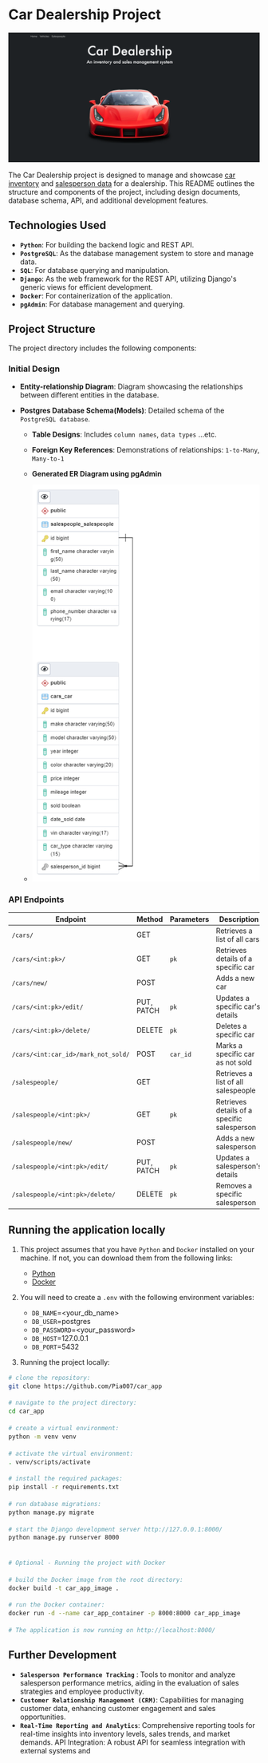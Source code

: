 # Car Dealership Project
![Car Dealership](car_app_img.png)

The Car Dealership project is designed to manage and showcase [car inventory](https://github.com/Pia007/car_app/assets/66088725/cf9e33b6-95df-4707-a257-e5e612825e30) and [salesperson data](https://github.com/Pia007/car_app/assets/66088725/904c49b8-7b32-4294-8748-444bd377fc6b) for a dealership. This README outlines the structure and components of the project, including design documents, database schema, API, and additional development features.

## Technologies Used

- **`Python`**: For building the backend logic and REST API.
- **`PostgreSQL`**: As the database management system to store and manage data.
- **`SQL`**: For database querying and manipulation.
- **`Django`**: As the web framework for the REST API, utilizing Django's generic views for efficient development.
- **`Docker`**: For containerization of the application.
- **`pgAdmin`**: For database management and querying.


## Project Structure

The project directory includes the following components:

### Initial Design

- **Entity-relationship Diagram**: Diagram showcasing the relationships between different entities in the database.

- **Postgres Database Schema(Models)**: Detailed schema of the `PostgreSQL database`.

  - **Table Designs**: Includes `column names`, `data types` ...etc.

  - **Foreign Key References**: Demonstrations of relationships: `1-to-Many`, `Many-to-1`

  - **Generated ER Diagram using pgAdmin**


  - ![ER Diagram](/images/car_app_erd.png)


### API Endpoints

| Endpoint                              | Method    | Parameters | Description                               |
|---------------------------------------|-----------|------------|-------------------------------------------|
| `/cars/`                              | GET       |            | Retrieves a list of all cars              |
| `/cars/<int:pk>/`                     | GET       | `pk`       | Retrieves details of a specific car       |
| `/cars/new/`                          | POST      |            | Adds a new car                            |
| `/cars/<int:pk>/edit/`                | PUT, PATCH | `pk`       | Updates a specific car's details          |
| `/cars/<int:pk>/delete/`              | DELETE    | `pk`       | Deletes a specific car                    |
| `/cars/<int:car_id>/mark_not_sold/`   | POST      | `car_id`   | Marks a specific car as not sold          |
| `/salespeople/`                       | GET       |            | Retrieves a list of all salespeople       |
| `/salespeople/<int:pk>/`              | GET       | `pk`       | Retrieves details of a specific salesperson |
| `/salespeople/new/`                   | POST      |            | Adds a new salesperson                    |
| `/salespeople/<int:pk>/edit/`         | PUT, PATCH | `pk`       | Updates a salesperson's details           |
| `/salespeople/<int:pk>/delete/`       | DELETE    | `pk`       | Removes a specific salesperson            |


## Running the application locally
1. This project assumes that you have `Python` and `Docker` installed on your machine. If not, you can download them from the following links:
   - [Python](https://www.python.org/downloads/)
   - [Docker](https://www.docker.com/products/docker-desktop)
  
2. You will need to create a `.env` with the following environment variables:
   - `DB_NAME`=<your_db_name>
   - `DB_USER`=postgres
   - `DB_PASSWORD`=<your_password>
   - `DB_HOST`=127.0.0.1
   - `DB_PORT`=5432
  
3. Running the project locally:
```bash
# clone the repository:
git clone https://github.com/Pia007/car_app

# navigate to the project directory:
cd car_app

# create a virtual environment:
python -m venv venv 

# activate the virtual environment:
. venv/scripts/activate

# install the required packages:
pip install -r requirements.txt

# run database migrations:
python manage.py migrate

# start the Django development server http://127.0.0.1:8000/
python manage.py runserver 8000


# Optional - Running the project with Docker

# build the Docker image from the root directory:
docker build -t car_app_image .

# run the Docker container:
docker run -d --name car_app_container -p 8000:8000 car_app_image

# The application is now running on http://localhost:8000/
``` 


## Further Development

- **`Salesperson Performance Tracking`** : Tools to monitor and analyze salesperson performance metrics, aiding in the evaluation of sales strategies and employee productivity.
- **`Customer Relationship Management (CRM)`**: Capabilities for managing customer data, enhancing customer engagement and sales opportunities.
- **`Real-Time Reporting and Analytics`**: Comprehensive reporting tools for real-time insights into inventory levels, sales trends, and market demands.
API Integration: A robust API for seamless integration with external systems and  





